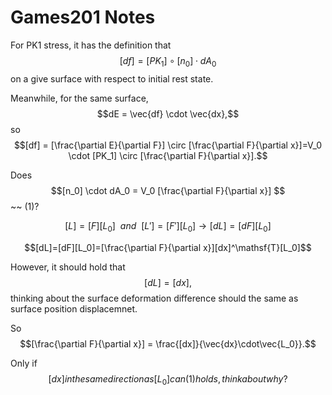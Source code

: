 # Games201 Notes

For PK1 stress, it has the definition that $$[df]=[PK_1] \circ [n_0] \cdot dA_0$$ on a give surface with respect to initial rest state.

Meanwhile, for the same surface, $$dE = \vec{df} \cdot \vec{dx},$$ so $$[df] = [\frac{\partial E}{\partial F}] \circ [\frac{\partial F}{\partial x}]=V_0 \cdot [PK_1] \circ [\frac{\partial F}{\partial x}].$$

Does $$[n_0] \cdot dA_0 = V_0 [\frac{\partial F}{\partial x}] $$  ~~ (1)?

$$[L]=[F][L_0] ~~ and ~~ [L']=[F'][L_0] \rightarrow [dL]=[dF][L_0]$$

$$[dL]=[dF][L_0]=[\frac{\partial F}{\partial x}][dx]^\mathsf{T}[L_0]$$

However, it should hold that $$[dL] = [dx],$$ thinking about the surface deformation difference should the same as surface position displacemnet.

So $$[\frac{\partial F}{\partial x}] = \frac{[dx]}{\vec{dx}\cdot\vec{L_0}}.$$

Only if $$[dx] in the same direction as [L_0] can (1) holds, think about why?$$




<!--
# SPACE STYLE DRAGON SCENE ANIMATION

A WebGL-based Chinese dragon animation with STL loader and GLSL shader imposed via Three.js. 

## Table of Contents

- [Features](#features)
- [Dependency](#dependency) 
- [Demo](#demo)
<!-- - [Usage](#usage) -->
<!-- [Contributing](#contributing) -->
<!-- [License](#license) -->
<!-- [Acknowledgements](#acknowledgements) -->

<!--
## Features

- webGL-based 3D rendering
- STL model loader
- ShaderFrog and GLSL-type shaders
- three.js for web3D
- Mathematically formulated dynamic shader
- parametrized 3D curve animation

## Dependency

* three.js r71

* shaderfrog-runtime.min.js

* STLLoader.js

### Standard
* ES6 


## Project 
[https://furkathertaha.github.io/assets/threeJS/sf/long2.html](https://furkathertaha.github.io/assets/threeJS/sf/long2.html)

## THREE.js code 
[https://furkathertaha.github.io/assets/threeJS/sf/test2.js](https://furkathertaha.github.io/assets/threeJS/sf/test2.js)
## GL shader code (GLSL)

[Dragon head & tail](https://furkathertaha.github.io/assets/threeJS/sf/MeronSoda_s_BRDF.json) &emsp;
[Dragon body](https://furkathertaha.github.io/assets/threeJS/sf/MeronSoda_s_BRDF_copper.json) &emsp;
[Dragon claw](https://furkathertaha.github.io/assets/threeJS/sf/MeronSoda_s_BRDF_red.json) &emsp;
[Star1](https://furkathertaha.github.io/assets/threeJS/sf/Fork_of_New_Composed_Shader.json) &emsp;
[Star2](https://furkathertaha.github.io/assets/threeJS/sf/Sun.json) &emsp;
[Background](https://furkathertaha.github.io/assets/threeJS/sf/Star_Field.json) &emsp;
[Cosmic dust](https://furkathertaha.github.io/assets/threeJS/sf/dash/0.json) &emsp;

[Robotic metal](https://furkathertaha.github.io/assets/threeJS/sf/Funny_Bunny.json)

## models (STL)
[Dragon Head](https://furkathertaha.github.io/assets/threeJS/sf/tou.stl) $~~~$
[Dragon Body](https://furkathertaha.github.io/assets/threeJS/sf/bodyy.stl) $~~~$
[Dragon Claw](https://furkathertaha.github.io/assets/threeJS/sf/jiao.stl) $~~~$
[Dragon Tail](https://furkathertaha.github.io/assets/threeJS/sf/wei.stl)
## textures (png)
[Cosmic Dust](https://furkathertaha.github.io/assets/threeJS/sf/thumb_contrast-noise.png)

## Video (mp4)
[screengrab1](https://furkathertaha.github.io/assets/videos/long2.mp4) `   `
[screengrab2](https://furkathertaha.github.io/assets/videos/long1.mp4)

## Presentation (pdf)
[presentation]() `   `
[document]()
##

<span style="font-size: 20px;">[My GitHub Projects!](https://github.com/Furkath)</span>

<a style="font-size: 30px;" href="https://github.com/Furkath">My GitHub Projects!</a>

<font size = '3'> [My GitHub Projects!](https://github.com/Furkath) </font>
 
## Demo

![try](https://github.com/Furkathertaha/personal_cdn/blob/main/l2.gif)

&nbsp; <img src="https://github.com/Furkathertaha/personal_cdn/blob/main/l2.gif" alt="demo1" width="480"  /> `   ` <img src="https://github.com/Furkathertaha/personal_cdn/blob/main/l1.gif" alt="demo2" width="480"  /> 

-Screen Shots:

&emsp; &emsp;  &emsp; &emsp; <img src="https://github.com/Furkathertaha/personal_cdn/blob/main/l2.png" alt="demo3" width="400" />  `     `   <img src="https://github.com/Furkathertaha/personal_cdn/blob/main/l1.png" alt="demo4" width="400"  />
-->
